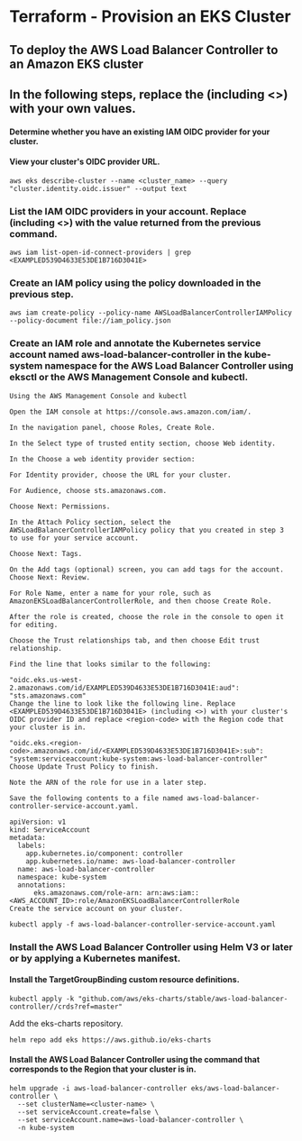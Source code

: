 # Terraform - Provision an EKS Cluster

## To deploy the AWS Load Balancer Controller to an Amazon EKS cluster

## In the following steps, replace the <example values> (including <>) with your own values.

#### Determine whether you have an existing IAM OIDC provider for your cluster.

#### View your cluster's OIDC provider URL.

``` 
aws eks describe-cluster --name <cluster_name> --query "cluster.identity.oidc.issuer" --output text
```

### List the IAM OIDC providers in your account. Replace <EXAMPLED539D4633E53DE1B716D3041E> (including <>) with the value returned from the previous command.
``` aws iam list-open-id-connect-providers | grep <EXAMPLED539D4633E53DE1B716D3041E> ```
### Create an IAM policy using the policy downloaded in the previous step.

``` aws iam create-policy --policy-name AWSLoadBalancerControllerIAMPolicy --policy-document file://iam_policy.json ```

### Create an IAM role and annotate the Kubernetes service account named aws-load-balancer-controller in the kube-system namespace for the AWS Load Balancer Controller using eksctl or the AWS Management Console and kubectl.
```
Using the AWS Management Console and kubectl

Open the IAM console at https://console.aws.amazon.com/iam/.

In the navigation panel, choose Roles, Create Role.

In the Select type of trusted entity section, choose Web identity.

In the Choose a web identity provider section:

For Identity provider, choose the URL for your cluster.

For Audience, choose sts.amazonaws.com.

Choose Next: Permissions.

In the Attach Policy section, select the AWSLoadBalancerControllerIAMPolicy policy that you created in step 3 to use for your service account.

Choose Next: Tags.

On the Add tags (optional) screen, you can add tags for the account. Choose Next: Review.

For Role Name, enter a name for your role, such as AmazonEKSLoadBalancerControllerRole, and then choose Create Role.

After the role is created, choose the role in the console to open it for editing.

Choose the Trust relationships tab, and then choose Edit trust relationship.

Find the line that looks similar to the following:

"oidc.eks.us-west-2.amazonaws.com/id/EXAMPLED539D4633E53DE1B716D3041E:aud": "sts.amazonaws.com"
Change the line to look like the following line. Replace <EXAMPLED539D4633E53DE1B716D3041E> (including <>) with your cluster's OIDC provider ID and replace <region-code> with the Region code that your cluster is in.

"oidc.eks.<region-code>.amazonaws.com/id/<EXAMPLED539D4633E53DE1B716D3041E>:sub": "system:serviceaccount:kube-system:aws-load-balancer-controller"
Choose Update Trust Policy to finish.

Note the ARN of the role for use in a later step.

Save the following contents to a file named aws-load-balancer-controller-service-account.yaml.

apiVersion: v1
kind: ServiceAccount
metadata:
  labels:
    app.kubernetes.io/component: controller
    app.kubernetes.io/name: aws-load-balancer-controller
  name: aws-load-balancer-controller
  namespace: kube-system
  annotations:
      eks.amazonaws.com/role-arn: arn:aws:iam::<AWS_ACCOUNT_ID>:role/AmazonEKSLoadBalancerControllerRole
Create the service account on your cluster.

kubectl apply -f aws-load-balancer-controller-service-account.yaml 
```

### Install the AWS Load Balancer Controller using Helm V3 or later or by applying a Kubernetes manifest.


#### Install the TargetGroupBinding custom resource definitions.
```
kubectl apply -k "github.com/aws/eks-charts/stable/aws-load-balancer-controller//crds?ref=master"
```
Add the eks-charts repository.
```
helm repo add eks https://aws.github.io/eks-charts
```
#### Install the AWS Load Balancer Controller using the command that corresponds to the Region that your cluster is in.
```
helm upgrade -i aws-load-balancer-controller eks/aws-load-balancer-controller \
  --set clusterName=<cluster-name> \
  --set serviceAccount.create=false \
  --set serviceAccount.name=aws-load-balancer-controller \
  -n kube-system
  ```
